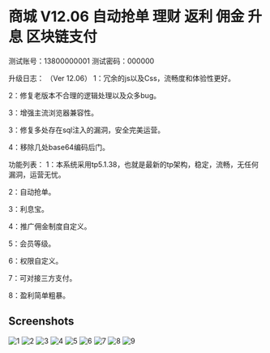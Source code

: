# 商城 V12.06 自动抢单 理财 返利 佣金 升息 区块链支付

测试账号：13800000001
测试密码：000000

升级日志：
（Ver 12.06）
1：冗余的js以及Css，流畅度和体验性更好。

2：修复老版本不合理的逻辑处理以及众多bug。

3：增强主流浏览器兼容性。

3：修复多处存在sql注入的漏洞，安全完美运营。

4：移除几处base64编码后门。

功能列表：
1：本系统采用tp5.1.38，也就是最新的tp架构，稳定，流畅，无任何漏洞，运营无忧。

2：自动抢单。

3：利息宝。

4：推广佣金制度自定义。

5：会员等级。

6：权限自定义。

7：可对接三方支付。

8：盈利简单粗暴。

## Screenshots
![1](imgs/01.jpg)
![2](imgs/02.jpg)
![3](imgs/03.jpg)
![4](imgs/04.jpg)
![5](imgs/05.jpg)
![6](imgs/06.jpg)
![7](imgs/07.jpg)
![8](imgs/08.jpg)
![9](imgs/09.jpg)

